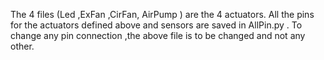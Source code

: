The 4 files (Led ,ExFan ,CirFan, AirPump ) are the 4 actuators.
All the pins for the actuators defined above and sensors are saved in AllPin.py .
To change any pin connection ,the above file is to be changed and not any other.

